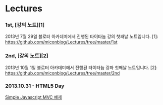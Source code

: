 Lectures
========
### 1st, [강의 노트][1]
2013년 7월 29일 블로터 아카데미에서 진행된 타이타늄 강의 첫째날 노트입니다. 
[1]: https://github.com/miconblog/Lectures/tree/master/1st

### 2nd, [강의 노트][2]
2013년 10월 1일 블로터 아카데미에서 진행된 타이타늄 강좌 첫째날 노트입니다. 
[2]: https://github.com/miconblog/Lectures/tree/master/2nd

### 2013.10.31 - HTML5 Day 
[Simple Javascript MVC 예제][3]

[3]: https://github.com/miconblog/Lectures/tree/master/HTML5Day/